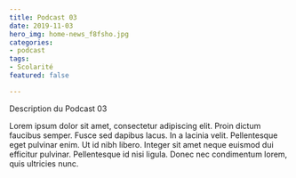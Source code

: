 ```yaml
---
title: Podcast 03
date: 2019-11-03
hero_img: home-news_f8fsho.jpg
categories:
- podcast
tags:
- Scolarité
featured: false

---
```

Description du Podcast 03

Lorem ipsum dolor sit amet, consectetur adipiscing elit. Proin dictum faucibus semper. Fusce sed dapibus lacus. In a lacinia velit. Pellentesque eget pulvinar enim. Ut id nibh libero. Integer sit amet neque euismod dui efficitur pulvinar. Pellentesque id nisi ligula. Donec nec condimentum lorem, quis ultricies nunc.